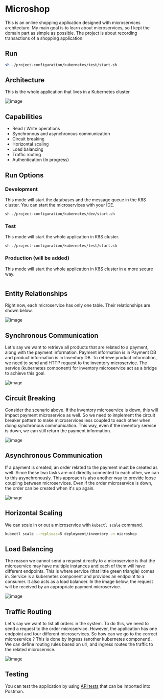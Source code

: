 # Microshop

This is an online shopping application designed with microservices architecture. My main goal is to learn about
microservices, so I kept the domain part as simple as possible. The project is about recording transactions of a
shopping application.

## Run

```bash
sh ./project-configuration/kubernetes/test/start.sh
```

## Architecture

This is the whole application that lives in a Kubernetes cluster.

![image](https://user-images.githubusercontent.com/22731894/154794561-259fd95d-c418-4dd2-9c4f-8c32b0f697ff.png)

## Capabilities

- Read / Write operations
- Synchronous and asynchronous communication
- Circuit breaking
- Horizontal scaling
- Load balancing
- Traffic routing
- Authentication (In progress)

## Run Options

### Development

This mode will start the databases and the message queue in the K8S cluster. You can start the microservices with your
IDE.

`sh ./project-configuration/kubernetes/dev/start.sh`

### Test

This mode will start the whole application in K8S cluster.

`sh ./project-configuration/kubernetes/test/start.sh`

### Production (will be added)

This mode will start the whole application in K8S cluster in a more secure way.<br>
` `

## Entity Relationships

Right now, each microservice has only one table. Their relationships are shown below.

![image](https://user-images.githubusercontent.com/22731894/154796613-16ae1ec1-c081-487b-9307-a077a2911a39.png)

## Synchronous Communication

Let's say we want to retrieve all products that are related to a payment, along with the payment information. Payment
information is in Payment DB and product information is in Inventory DB. To retrieve product information, we need to
send and HTTP request to the inventory microservice. The service (kubernetes component) for inventory microservice act
as a bridge to achieve this goal.

![image](https://user-images.githubusercontent.com/22731894/154794971-b2ef08f4-812c-44b0-ba68-a902fd753030.png)

## Circuit Breaking

Consider the scenario above. If the inventory microservice is down, this will impact payment microservice as well. So we
need to implement the circuit breaker pattern to make microservices less coupled to each other when doing synchronous
communication. This way, even if the inventory service is down, we can still return the payment information.

![image](https://user-images.githubusercontent.com/22731894/154850214-266ffeaf-77b6-47e1-8be8-cfd7ac2db9ec.png)

## Asynchronous Communication

If a payment is created, an order related to the payment must be created as well. Since these two tasks are not directly
connected to each other, we can to this asynchronously. This approach is also another way to provide loose coupling
between microservices. Even if the order microservice is down, the order can be created when it's up again.

![image](https://user-images.githubusercontent.com/22731894/154795436-d415a6c3-f430-4803-a847-25f715bafbe8.png)

## Horizontal Scaling

We can scale in or out a microservice with `kubectl scale` command.

```bash
kubectl scale --replicas=5 deployment/inventory -n microshop
```

## Load Balancing

The reason we cannot send a request directly to a microservice is that the microservice may have multiple instances and
each of them will have different endpoints. This is where service (that little green triangle) comes in. Service is a
kubernetes component and provides an endpoint to a consumer. It also acts as a load balancer. In the image below, the
request will be received by an appropriate payment microservice.

![image](https://user-images.githubusercontent.com/22731894/154795771-defd449c-31db-4fd3-8fe2-afc3e5cd8913.png)

## Traffic Routing

Let's say we want to list all orders in the system. To do this, we need to send a request to the order microservice.
However, the application has one endpoint and four different microservices. So how can we go to the correct microservice
? This is done by ingress (another kubernetes component). We can define routing rules based on url, and ingress routes
the traffic to the related microservice.

![image](https://user-images.githubusercontent.com/22731894/154796550-d12daf96-9e43-4fed-a52a-1d70845a5a41.png)

## Testing

You can test the application by using
<a href="https://github.com/ahmsay/Microshop/blob/master/microshop.postman_collection.json" target="_blank">
API tests</a> that can be imported into Postman.